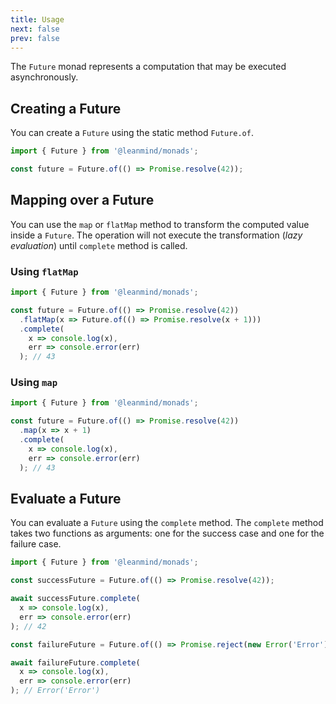 ```yaml
---
title: Usage
next: false
prev: false
---
```


The `Future` monad represents a computation that may be executed asynchronously.

## Creating a Future

You can create a `Future` using the static method `Future.of`.

```typescript
import { Future } from '@leanmind/monads';

const future = Future.of(() => Promise.resolve(42));
```

## Mapping over a Future

You can use the `map` or `flatMap` method to transform the computed value inside a `Future`. The operation will not
execute the transformation (_lazy evaluation_) until `complete` method is called.

### Using `flatMap`

```typescript
import { Future } from '@leanmind/monads';

const future = Future.of(() => Promise.resolve(42))
  .flatMap(x => Future.of(() => Promise.resolve(x + 1)))
  .complete(
    x => console.log(x),
    err => console.error(err)
  ); // 43
```

### Using `map`

```typescript
import { Future } from '@leanmind/monads';

const future = Future.of(() => Promise.resolve(42))
  .map(x => x + 1)
  .complete(
    x => console.log(x),
    err => console.error(err)
  ); // 43
```

## Evaluate a Future

You can evaluate a `Future` using the `complete` method. The `complete` method takes two functions as arguments:
one for the success case and one for the failure case.

```typescript
import { Future } from '@leanmind/monads';

const successFuture = Future.of(() => Promise.resolve(42));

await successFuture.complete(
  x => console.log(x),
  err => console.error(err)
); // 42

const failureFuture = Future.of(() => Promise.reject(new Error('Error')));

await failureFuture.complete(
  x => console.log(x),
  err => console.error(err)
); // Error('Error')
```
